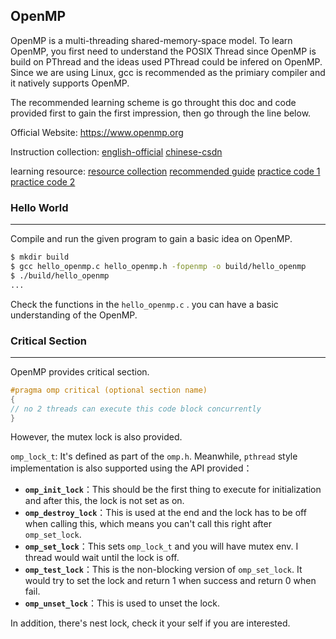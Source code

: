 ## OpenMP

OpenMP is a multi-threading shared-memory-space model. To learn OpenMP, you first need to understand the POSIX Thread since OpenMP is build on PThread and the ideas used PThread could be infered on OpenMP.  Since we are using Linux, gcc is recommended as the primiary compiler and it natively supports OpenMP. 

The recommended learning scheme is go throught this doc and code provided first to gain the first impression, then go through the line below. 

Official Website: https://www.openmp.org

Instruction collection: [english-official](https://www.openmp.org/specifications/) [chinese-csdn](https://blog.csdn.net/ArrowYL/article/details/81094837) 

learning resource: [resource collection](https://blog.csdn.net/longji/article/details/95076143) [recommended guide](https://blog.csdn.net/augusdi/article/category/1394219) [practice code 1](https://blog.csdn.net/jinshengtao/article/details/79120067) [practice code 2](https://github.com/5455945/cpp_demo/tree/master/OpenMP/src)



### Hello World

---

Compile and run the given program to gain a basic idea on OpenMP. 

```bash
$ mkdir build
$ gcc hello_openmp.c hello_openmp.h -fopenmp -o build/hello_openmp
$ ./build/hello_openmp
...
```

Check the functions in the `hello_openmp.c` . you can have a basic understanding of the OpenMP. 



### Critical Section

---

OpenMP provides critical section. 

```c
#pragma omp critical (optional section name)
{
// no 2 threads can execute this code block concurrently
}
```

However, the mutex lock is also provided. 

`omp_lock_t`: It's defined as part of the `omp.h`. Meanwhile, `pthread` style implementation is also supported using the API provided： 

- **`omp_init_lock`**：This should be the first thing to execute for initialization and after this, the lock is not set as on. 
- **`omp_destroy_lock`**：This is used at the end and the lock has to be off when calling this, which means you can't call this right after `omp_set_lock`.  
- **`omp_set_lock`**：This sets  `omp_lock_t` and you will have mutex env. I thread would wait until the lock is off. 
- **`omp_test_lock`**：This is the non-blocking version of `omp_set_lock`. It would try to set the lock and return 1 when success and return 0 when fail. 
- **`omp_unset_lock`**：This is used to unset the lock.

In addition, there's nest lock, check it your self if you are interested. 

